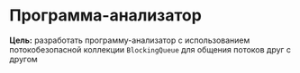 # Программа-анализатор
**Цель:** разработать программу-анализатор с использованием потокобезопасной коллекции `BlockingQueue` для общения потоков друг с другом